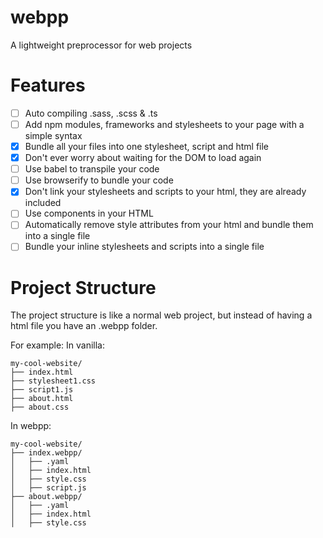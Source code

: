 # webpp

A lightweight preprocessor for web projects

# Features

- [ ] Auto compiling .sass, .scss & .ts
- [ ] Add npm modules, frameworks and stylesheets to your page with a simple syntax
- [X] Bundle all your files into one stylesheet, script and html file
- [X] Don't ever worry about waiting for the DOM to load again
- [ ] Use babel to transpile your code
- [ ] Use browserify to bundle your code
- [X] Don't link your stylesheets and scripts to your html, they are already included
- [ ] Use components in your HTML
- [ ] Automatically remove style attributes from your html and bundle them into a single file
- [ ] Bundle your inline stylesheets and scripts into a single file

# Project Structure

The project structure is like a normal web project, but instead of having a html file you have an .webpp folder.

For example:
In vanilla:

```
my-cool-website/
├── index.html
├── stylesheet1.css
├── script1.js
├── about.html
├── about.css
```

In webpp:

```
my-cool-website/
├── index.webpp/
│   ├── .yaml
│   ├── index.html
│   ├── style.css
│   ├── script.js
├── about.webpp/
│   ├── .yaml
│   ├── index.html
│   ├── style.css
````
